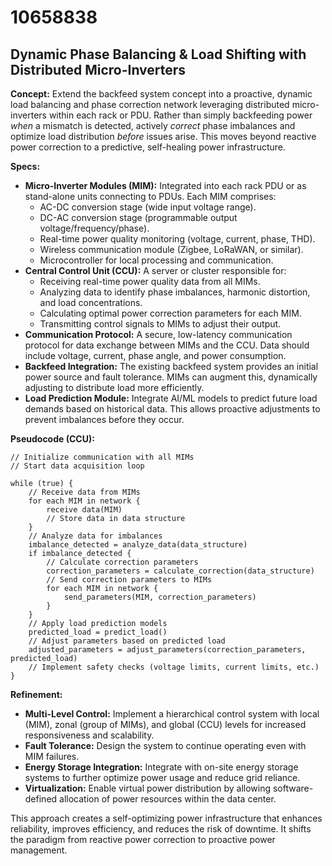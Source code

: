 # 10658838

## Dynamic Phase Balancing & Load Shifting with Distributed Micro-Inverters

**Concept:** Extend the backfeed system concept into a proactive, dynamic load balancing and phase correction network leveraging distributed micro-inverters within each rack or PDU. Rather than simply backfeeding power *when* a mismatch is detected, actively *correct* phase imbalances and optimize load distribution *before* issues arise. This moves beyond reactive power correction to a predictive, self-healing power infrastructure.

**Specs:**

*   **Micro-Inverter Modules (MIM):**  Integrated into each rack PDU or as stand-alone units connecting to PDUs. Each MIM comprises:
    *   AC-DC conversion stage (wide input voltage range).
    *   DC-AC conversion stage (programmable output voltage/frequency/phase).
    *   Real-time power quality monitoring (voltage, current, phase, THD).
    *   Wireless communication module (Zigbee, LoRaWAN, or similar).
    *   Microcontroller for local processing and communication.
*   **Central Control Unit (CCU):** A server or cluster responsible for:
    *   Receiving real-time power quality data from all MIMs.
    *   Analyzing data to identify phase imbalances, harmonic distortion, and load concentrations.
    *   Calculating optimal power correction parameters for each MIM.
    *   Transmitting control signals to MIMs to adjust their output.
*   **Communication Protocol:**  A secure, low-latency communication protocol for data exchange between MIMs and the CCU. Data should include voltage, current, phase angle, and power consumption.
*   **Backfeed Integration:**  The existing backfeed system provides an initial power source and fault tolerance. MIMs can augment this, dynamically adjusting to distribute load more efficiently.
*   **Load Prediction Module:** Integrate AI/ML models to predict future load demands based on historical data. This allows proactive adjustments to prevent imbalances before they occur.

**Pseudocode (CCU):**

```
// Initialize communication with all MIMs
// Start data acquisition loop

while (true) {
    // Receive data from MIMs
    for each MIM in network {
        receive data(MIM)
        // Store data in data structure
    }
    // Analyze data for imbalances
    imbalance_detected = analyze_data(data_structure)
    if imbalance_detected {
        // Calculate correction parameters
        correction_parameters = calculate_correction(data_structure)
        // Send correction parameters to MIMs
        for each MIM in network {
            send_parameters(MIM, correction_parameters)
        }
    }
    // Apply load prediction models
    predicted_load = predict_load()
    // Adjust parameters based on predicted load
    adjusted_parameters = adjust_parameters(correction_parameters, predicted_load)
    // Implement safety checks (voltage limits, current limits, etc.)
}
```

**Refinement:**

*   **Multi-Level Control:** Implement a hierarchical control system with local (MIM), zonal (group of MIMs), and global (CCU) levels for increased responsiveness and scalability.
*   **Fault Tolerance:**  Design the system to continue operating even with MIM failures.
*   **Energy Storage Integration:** Integrate with on-site energy storage systems to further optimize power usage and reduce grid reliance.
*   **Virtualization:** Enable virtual power distribution by allowing software-defined allocation of power resources within the data center.

This approach creates a self-optimizing power infrastructure that enhances reliability, improves efficiency, and reduces the risk of downtime. It shifts the paradigm from reactive power correction to proactive power management.